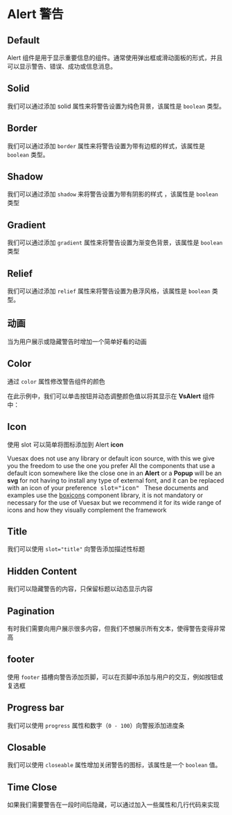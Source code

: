 
# Alert 警告

<card>

## Default

Alert 组件是用于显示重要信息的组件。通常使用弹出框或滑动面板的形式，并且可以显示警告、错误、成功或信息消息。

</card>

<card subtitle="Solid">

## Solid

我们可以通过添加 solid 属性来将警告设置为纯色背景，该属性是 `boolean` 类型。

</card>

<card subtitle="Border">

## Border

我们可以通过添加 `border` 属性来将警告设置为带有边框的样式，该属性是 `boolean` 类型。

</card>

<card subtitle="Shadow">

## Shadow

我们可以通过添加 `shadow` 来将警告设置为带有阴影的样式
，该属性是 `boolean` 类型

</card>

<card subtitle="Gradient">

## Gradient

我们可以通过添加 `gradient` 属性来将警告设置为渐变色背景，该属性是 `boolean` 类型

</card>

<card subtitle="Relief">

## Relief

我们可以通过添加 `relief` 属性来将警告设置为悬浮风格，该属性是 `boolean` 类型。

</card>

<card subtitle="Animate">

## 动画

当为用户展示或隐藏警告时增加一个简单好看的动画


</card>

<card subtitle="Color">

## Color

通过 `color` 属性修改警告组件的颜色

在此示例中，我们可以单击按钮并动态调整颜色值以将其显示在 **VsAlert** 组件中：

</card>

<card subtitle="Icon">

## Icon

使用 slot 可以简单将图标添加到 Alert
**icon**

<VsAlert color="warn" >
  <template #title>
  Default Icons
  </template>
Vuesax does not use any library or default icon source, with this we give you the freedom to use the one you prefer All the components that use a default icon somewhere like the close one in an <b>Alert</b> or a <b>Popup</b> will be an <b>svg</b> for not having to install any type of external font, and it can be replaced with an icon of your preference<code style="padding: .25rem .5rem;font-size:.85rem;background-color:var(--vs-theme-bg2);border-radius: 3px;">slot="icon"</code>
</VsAlert>

<VsAlert color="success" style="margin:10px 0 0 0 ">
  <template #title>
  Vuesax Docs Icons
  </template>
These documents and examples use the <a href="https://boxicons.com/" target="_blank">boxicons</a> component library, it is not mandatory or necessary for the use of Vuesax but we recommend it for its wide range of icons and how they visually complement the framework
</VsAlert>

</card>

<card subtitle="Title">

## Title

我们可以使用 `slot="title"` 向警告添加描述性标题 

</card>

<card subtitle="HiddenContent">

## Hidden Content

我们可以隐藏警告的内容，只保留标题以动态显示内容

</card>

<card subtitle="Pagination">

## Pagination

有时我们需要向用户展示很多内容，但我们不想展示所有文本，使得警告变得非常高

</card>

<card subtitle="Footer">

## footer

使用 `footer` 插槽向警告添加页脚，可以在页脚中添加与用户的交互，例如按钮或复选框

</card>

<card subtitle="ProgressBar">

## Progress bar

我们可以使用 `progress` 属性和数字（`0 - 100`）向警报添加进度条

</card>

<card subtitle="Closable">

## Closable

我们可以使用 `closeable` 属性增加关闭警告的图标，该属性是一个 `boolean` 值。

</card>

<card subtitle="TimeClose">

## Time Close

如果我们需要警告在一段时间后隐藏，可以通过加入一些属性和几行代码来实现

</card>

<script setup>
import Api from "../../../../theme/global-components/template/API.tsx"
</script>

<Api></Api>

